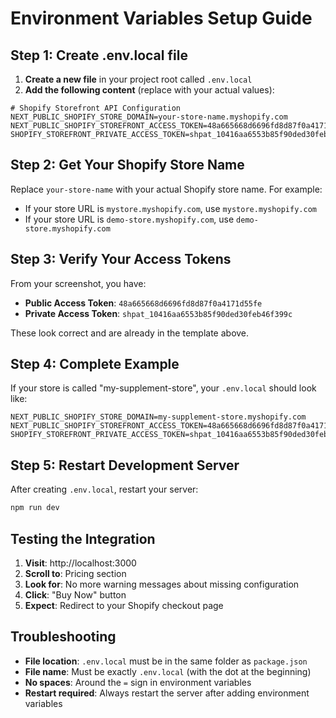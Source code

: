 # Environment Variables Setup Guide

## Step 1: Create .env.local file

1. **Create a new file** in your project root called `.env.local`
2. **Add the following content** (replace with your actual values):

```env
# Shopify Storefront API Configuration
NEXT_PUBLIC_SHOPIFY_STORE_DOMAIN=your-store-name.myshopify.com
NEXT_PUBLIC_SHOPIFY_STOREFRONT_ACCESS_TOKEN=48a665668d6696fd8d87f0a4171d55fe
SHOPIFY_STOREFRONT_PRIVATE_ACCESS_TOKEN=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
```

## Step 2: Get Your Shopify Store Name

Replace `your-store-name` with your actual Shopify store name. For example:
- If your store URL is `mystore.myshopify.com`, use `mystore.myshopify.com`
- If your store URL is `demo-store.myshopify.com`, use `demo-store.myshopify.com`

## Step 3: Verify Your Access Tokens

From your screenshot, you have:
- **Public Access Token**: `48a665668d6696fd8d87f0a4171d55fe`
- **Private Access Token**: `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`

These look correct and are already in the template above.

## Step 4: Complete Example

If your store is called "my-supplement-store", your `.env.local` should look like:

```env
NEXT_PUBLIC_SHOPIFY_STORE_DOMAIN=my-supplement-store.myshopify.com
NEXT_PUBLIC_SHOPIFY_STOREFRONT_ACCESS_TOKEN=48a665668d6696fd8d87f0a4171d55fe
SHOPIFY_STOREFRONT_PRIVATE_ACCESS_TOKEN=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
```

## Step 5: Restart Development Server

After creating `.env.local`, restart your server:
```bash
npm run dev
```

## Testing the Integration

1. **Visit**: http://localhost:3000
2. **Scroll to**: Pricing section
3. **Look for**: No more warning messages about missing configuration
4. **Click**: "Buy Now" button
5. **Expect**: Redirect to your Shopify checkout page

## Troubleshooting

- **File location**: `.env.local` must be in the same folder as `package.json`
- **File name**: Must be exactly `.env.local` (with the dot at the beginning)
- **No spaces**: Around the `=` sign in environment variables
- **Restart required**: Always restart the server after adding environment variables